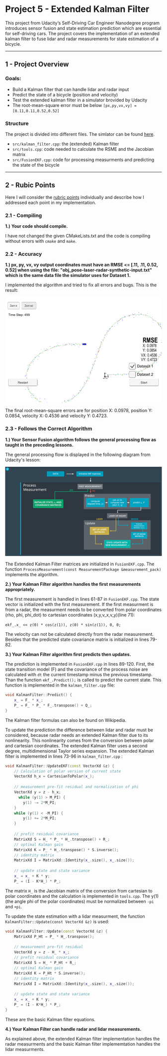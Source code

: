 # Project 5 - Extended Kalman Filter

This project from Udacity‘s Self-Driving Car Engineer Nanodegree program introduces sensor fusion and state estimation prediction which are essential for self-driving cars. The project covers the implementation of an extended kalman filter to fuse lidar and radar measurements for state estimation of a bicycle.

---

## 1 - Project Overview

### Goals:

* Build a Kalman filter that can handle lidar and radar input
* Predict the state of a bicycle (position and velocity)
* Test the extended kalman filter in a simulator brovided by Udacity
* The root-mean-square error must be below `[px,py,vx,vy] = [0.11,0.11,0.52,0.52]`

### Structure

The project is divided into different files. The simlator can be found [here](https://github.com/udacity/self-driving-car-sim/releases/).

* `src/kalman_filter.cpp`: the (extended) Kalman filter
* `src/tools.cpp`: code needed to calculate the RSME and the Jacobian matrix
* `src/FusionEKF.cpp`: code for processing measurments and predicting the state of the bicycle

---

## 2 - Rubic Points

Here I will consider the [rubric points](https://review.udacity.com/#!/rubrics/748/view) individually and describe how I addressed each point in my implementation.  



### 2.1 - Compiling

**1.)** **Your code should compile.**

I have not changed the given CMakeLists.txt and the code is compiling without errors with `cmake` and `make`. 



### 2.2 - Accuracy

**1.) px, py, vx, vy output coordinates must have an RMSE <= [.11, .11, 0.52, 0.52] when using the file: "obj_pose-laser-radar-synthetic-input.txt" which is the same data file the simulator uses for Dataset 1.**

I implemented the algorithm and tried to fix all errors and bugs. This is the result:

![](images/result.png)

The final root-mean-square errors are for position X: 0.0978, position Y: 0.0854, velocity X: 0.4536 and velocity Y: 0.4723.



### 2.3 - Follows the Correct Algorithm

**1.) Your Sensor Fusion algorithm follows the general processing flow as taught in the preceding lessons.**

The general processing flow is displayed in the following diagram from Udacity's lesson:

![](images/processing_flow.png)

The Extended Kalman Filter matrices are initialized in `FusionEKF.cpp`. The function `ProcessMeasurement(const MeasurementPackage &measurement_pack)` implements the algorithm. 

**2.) Your Kalman Filter algorithm handles the first measurements appropriately.**

The first measurement is handled in lines 61-87 in `FusionEKF.cpp`. The state vector is initialized with the first measurement. If the first measurment is from a radar, the measurment needs to be converted from polar coordinates (rho, phi, phi_dot) to cartesian coordinates (x,y,v_x,v_y)(line 71): 

`ekf_.x_ << z(0) * cos(z(1)), z(0) * sin(z(1)), 0, 0; ` 

The velocity can not be calculated directly from the radar measurement. 
Besides that the predicted state covariance matrix is initialized in lines 79-82.

**3.) Your Kalman Filter algorithm first predicts then updates.**

The prediction is implemented in `FusionEKF.cpp` in lines 89-120. First, the state transition model (F) and the covariance of the process noise are calculated with `dt` the current timestamp minus the previous timestamp. 
Than the function `ekf_.Predict();` is called to predict the current state. This function is implemented in the `kalman_filter.cpp` file:

```c++
void KalmanFilter::Predict() {
    x_ = F_ * x_;
    P_ = F_ * P_ * F_.transpose() + Q_;
}
```

The Kalman filter formulas can also be found on Wikipedia.

To update the prediction the difference between lidar and radar must be considered, because radar needs an extended Kalman filter due to its nonlinearity. This nonlinearity comes from the conversion between polar and cartesian coordinates. The extended Kalman filter uses a second degree, multidimensional Taylor series expansion. The extended Kalman filter is implemented in lines 73-96 in `kalman_filter.cpp` :

```c++
void KalmanFilter::UpdateEKF(const VectorXd &z) {
    // Calculation of polar version of current state
    VectorXd h_x = CartesianToPolar(x_);

    // measurement pre-fit residual and normalization of phi
    VectorXd y = z - h_x;
      while (y(1) > M_PI) {
        y(1) -= 2*M_PI;
    }
    while (y(1) < -M_PI) {
        y(1) += 2*M_PI;
    }
    
    // prefit residual covariance
    MatrixXd S = H_ * P_ * H_.transpose() + R_;
    // optimal Kalman gain
    MatrixXd K = P_ * H_.transpose() * S.inverse();
    // identity matrix
    MatrixXd I = MatrixXd::Identity(x_.size(), x_.size());

    // update state and state variance
    x_ = x_ + K * y;
    P_ = (I - K*H_) * P_;
```

The matrix `H_` is the Jacobian matrix of the conversion from cartesian to polar coordinates and the calculation is implemented in `tools.cpp`. The y(1) (the angle phi of the polar coordinates) must be normalized between `-pi` and `+pi`. 

To update the state estimation with a lidar measurment, the function `KalmanFilter::Update(const VectorXd &z)` is used: 

```c++
void KalmanFilter::Update(const VectorXd &z) {
    MatrixXd P_Ht = P_ * H_.transpose();
    
    // measurement pre-fit residual
    VectorXd y = z - H_ * x_;
    // prefit residual covariance
    MatrixXd S = H_ * P_Ht + R_;
    // optimal Kalman gain
    MatrixXd K = P_Ht * S.inverse();
    // identity matrix
    MatrixXd I = MatrixXd::Identity(x_.size(), x_.size());
    
    // update state and state variance
    x_ = x_ + K * y;
    P_ = (I - K*H_) * P_;
}
```

These are the basic Kalman filter equations.

**4.) Your Kalman Filter can handle radar and lidar measurements.**

As explained above, the extended Kalman filter implementation handles the radar measurments and the basic Kalman filter implememtation handles the lidar measurments.

